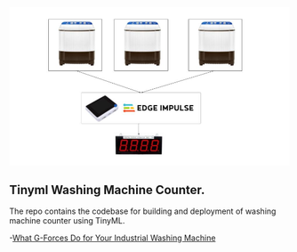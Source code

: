![alt workflow](smart_washing_machine_tinyML.jpg)

## Tinyml Washing Machine Counter.
 The repo contains the codebase for building and deployment of washing machine counter using TinyML. 



 -[What G-Forces Do for Your Industrial Washing Machine](https://dependablelaundry.com.au/g-forces-industrial-washing-machine/)